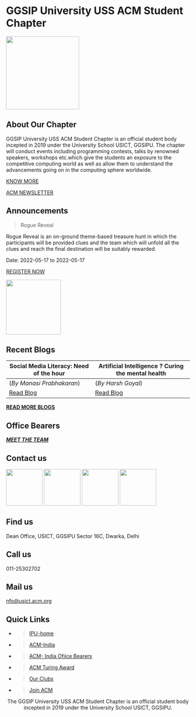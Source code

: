 
# **GGSIP University USS ACM Student Chapter**

<p>
<img src = "https://yt3.ggpht.com/ytc/AKedOLRM2U_yWq6CRMiCm_w3wjA2V1pfh7673pbGyHJ5QA=s900-c-k-c0x00ffffff-no-rj" height = "200px"/>
</p>


## About **Our Chapter**
GGSIP University USS ACM Student Chapter is an official student body incepted in 2019 under the University School USICT, GGSIPU. The chapter will conduct events including programming contests, talks by renowned speakers, workshops etc.which give the students an exposure to the competitive computing world as well as allow them to understand the advancements going on in the computing sphere worldwide.

[KNOW MORE](https://usict.acm.org/about.php) 

[ACM NEWSLETTER](https://usict.acm.org/assets/newsletter3.pdf)


## **Announcements**
> Rogue Reveal

Rogue Reveal is an on-ground theme-based treasure hunt in which the participants will be provided clues and the team which will unfold all the clues and reach the final destination will be suitably rewarded.

 Date: 2022-05-17 to 2022-05-17
 
 [REGISTER NOW](https://docs.google.com/forms/d/1ij3dNpidvEBH6NpGlIyBp-riIzz_Cd2H1-7iDW1WFKM/closedform#responses)
 
 
<p>
<img src = "https://usict.acm.org/upload/announcements/Rogue-reveal.png" height = "150px"/>
</p>

## Recent Blogs

Social Media Literacy: Need of the hour                | Artificial Intelligence ? Curing the mental health
---------------------------------------------          |---------------------------------------------------
(_By Manasi Prabhakaran_)                              |(_By Harsh Goyal_) 
[Read Blog](https://usict.acm.org/singleBlog.php?Id=27)|[Read Blog](https://usict.acm.org/singleBlog.php?Id=26)                            |


[**READ MORE BLOGS**](https://usict.acm.org/blogs.php)

## Office **Bearers**
[***MEET THE TEAM***](https://usict.acm.org/team.php)

## Contact us


[<img src = "https://img.freepik.com/free-psd/3d-rounded-square-with-glossy-facebook-logo_125540-1538.jpg?w=2000" height="100px" />](https://facebook.com/acmusict)
[<img src="https://cdn-icons-png.flaticon.com/512/174/174857.png" height="100px"/>](https://www.linkedin.com/company/acmusict/) 
[<img src="https://upload.wikimedia.org/wikipedia/commons/thumb/e/e7/Instagram_logo_2016.svg/2048px-Instagram_logo_2016.svg.png" height = "100px" />](https://www.instagram.com/acmusict/)
[<img src="https://img.freepik.com/premium-vector/modern-badge-discord-icon_578229-169.jpg?w=2000" height = "100px" />](https://discord.com/invite/fbAJs85rzT)


## Find us
Dean Office, USICT, GGSIPU Sector 16C, Dwarka, Delhi
 
## Call us
011-25302702

## Mail us
nfo@usict.acm.org


## **Quick Links**

- >[IPU-home](http://www.ipu.ac.in/)
- >[ACM-India](https://india.acm.org/)
- >[ACM- India Ofiice Bearers](https://www.acm.org/about-acm/acm-india-council)
- >[ACM Turing Award](https://amturing.acm.org/award_winners/reddy_9634208.cfm)
- >[Our Clubs](https://usict.acm.org/clubs.php)
- >[Join ACM](https://usict.acm.org/benefits.php#registration)

<p align = "center">
The GGSIP University USS ACM Student Chapter is an official student body incepted in 2019 under the University School USICT, GGSIPU.
</p>


